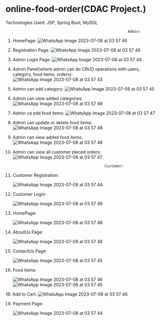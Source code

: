 # online-food-order(CDAC Project.)

Technologies Used: JSP, Spring Boot, MySQL

                                                            Admin:

      
1. HomePage:
  ![WhatsApp Image 2023-07-08 at 03 57 46](https://github.com/vipulmane6498/online-food-order/assets/113690721/abcc26f5-4790-47e1-957b-76bc4d694aee)


2. Registration Page:
 ![WhatsApp Image 2023-07-08 at 03 57 48](https://github.com/vipulmane6498/online-food-order/assets/113690721/f756b735-9ded-4bfc-9bf4-dcd08d81cb06)


3. Admin Login Page:
  ![WhatsApp Image 2023-07-08 at 03 57 44](https://github.com/vipulmane6498/online-food-order/assets/113690721/e2ea4117-af18-4701-8e47-ae28f54833f0)

   
5. Admin Panel(where admin can do CRUD operations with users, category, food items, orders):
   ![WhatsApp Image 2023-07-08 at 03 57 43](https://github.com/vipulmane6498/online-food-order/assets/113690721/32b05639-29ee-4ca4-b268-42adb6a61844)


6. Admin can add category:
   ![WhatsApp Image 2023-07-08 at 03 57 45](https://github.com/vipulmane6498/online-food-order/assets/113690721/737b20e5-b4cf-4f6d-a899-29ab943df51b)


7. Admin can view added categories:
   ![WhatsApp Image 2023-07-08 at 03 57 49](https://github.com/vipulmane6498/online-food-order/assets/113690721/dddd5343-2a83-4c6a-b3bb-0e854d0e3993)


8. Admin ca add food items:
   ![WhatsApp Image 2023-07-08 at 03 57 47](https://github.com/vipulmane6498/online-food-order/assets/113690721/ccf90ad6-3614-49e9-88bd-d104d441f02c)

9. Admin can update or delete food items:
    ![WhatsApp Image 2023-07-08 at 03 57 48](https://github.com/vipulmane6498/online-food-order/assets/113690721/786a7fbb-a921-41be-9696-e59939c412d7)
   

10. Admin can view added food items:
   ![WhatsApp Image 2023-07-08 at 03 57 48](https://github.com/vipulmane6498/online-food-order/assets/113690721/876cc64c-c68b-43e2-bde7-62eecdec3e58)


11. Admin can view all customer placed orders:
    ![WhatsApp Image 2023-07-08 at 03 57 47](https://github.com/vipulmane6498/online-food-order/assets/113690721/5d6fbb9f-714f-4a48-9877-8791c9e7c2c2)


                                                  Customer:


12. Customer Registration:
    
    ![WhatsApp Image 2023-07-08 at 03 57 44](https://github.com/vipulmane6498/online-food-order/assets/113690721/285aaae4-3412-4bde-9b29-6a1ace355341)

14. Customer Login:
    
    ![WhatsApp Image 2023-07-08 at 03 57 49](https://github.com/vipulmane6498/online-food-order/assets/113690721/74d2b54d-5aa0-40c1-9640-0520de4b7ee3)


15. HomePage:
    
    ![WhatsApp Image 2023-07-08 at 03 57 46](https://github.com/vipulmane6498/online-food-order/assets/113690721/7a74ebbe-f11d-4587-9208-e5bc1c9ced33)

    
16. AboutUs Page:
    
    ![WhatsApp Image 2023-07-08 at 03 57 48](https://github.com/vipulmane6498/online-food-order/assets/113690721/eca5b67e-8f09-4ce5-9923-49471f129e92)

17. ContactUs Page:
    
    ![WhatsApp Image 2023-07-08 at 03 57 45](https://github.com/vipulmane6498/online-food-order/assets/113690721/204cfb8e-d2e6-49dd-a0c7-7fd8bddff930)


18. Food items:
    
    ![WhatsApp Image 2023-07-08 at 03 57 46](https://github.com/vipulmane6498/online-food-order/assets/113690721/8fbd4bec-9c49-4e9e-aba0-78ea064abc84)
    ![WhatsApp Image 2023-07-08 at 03 57 45](https://github.com/vipulmane6498/online-food-order/assets/113690721/06ce3775-9d49-4b21-af97-be77fc324344)


18: Add to Cart:
    ![WhatsApp Image 2023-07-08 at 03 57 46](https://github.com/vipulmane6498/online-food-order/assets/113690721/1de065e2-ee88-4509-bb33-328935be8bbc)


19. Payment Page:
    
    ![WhatsApp Image 2023-07-08 at 03 57 44](https://github.com/vipulmane6498/online-food-order/assets/113690721/f34526f7-4ca5-4163-ac46-318a5fa3451f)




   


